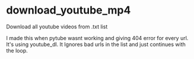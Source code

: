 # download_youtube_mp4
Download all youtube videos from .txt list

I made this when pytube wasnt working and giving 404 error for every url.
It's using youtube_dl.
It Ignores bad urls in the list and just continues with the loop.
